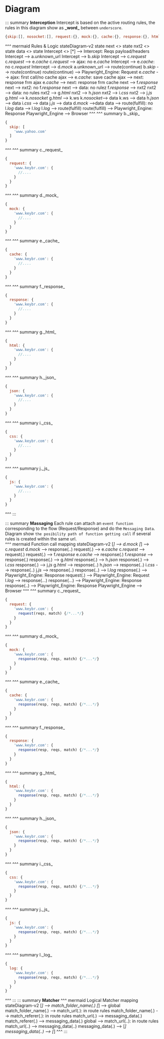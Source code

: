 # Diagram 

::: summary **Interception**
Intercept is based on the active routing rules, the rules in this diagram show as **\_word\_** between `underscore`.
```js
{skip:[], nosocket:[], request:{}, mock:{}, cache:{}, response:{}, html:{}, json:{}, css:{}, js:{}}
```
^^^ mermaid Rules & Logic
stateDiagram-v2
state next <<choice>>
state nxt2 <<choice>>
state data <<choice>>
state Intercept <<choice>>
[*] --> Intercept: Reqs payload/headers
Intercept --> a.unknown_url
Intercept --> b._skip_
Intercept --> c._request_
c._request_ --> e._cache_
c._request_ --> ajax: no e._cache_
Intercept --> e._cache_: no c._request_
Intercept --> d._mock_
a.unknown_url --> route(continue)
b._skip_ --> route(continue)
route(continue) --> Playwright_Engine: Request
e._cache_ --> ajax: first call/no cache
ajax --> e._cache_: save cache
ajax --> next: response frm ajax
e._cache_ --> next: response frm cache
next --> f._response_
next --> nxt2: no f._response_
next --> data: no rulez
f._response_ --> nxt2
nxt2 --> data: no rules
nxt2 --> g._html_
nxt2 --> h._json_
nxt2 --> i._css_
nxt2 --> j._js_
g._html_ --> k._nosocket_
g._html_ --> k.ws
k._nosocket_--> data
k.ws --> data
h._json_ --> data
i._css_ --> data
j._js_ --> data
d._mock_ -->data
data --> route(fulfill): no l._log_
data --> l._log_
l._log_ --> route(fulfill)
route(fulfill) --> Playwright_Engine: Response
Playwright_Engine --> Browser
^^^
^^^ summary b.\_skip\_

```js
{
  skip: [
    'www.yahoo.com'
  ]
}
```
^^^
^^^ summary c.\_request\_

```js
{
  request: {
    'www.keybr.com': {
      //....
    }
  }
}
```
^^^
^^^ summary d.\_mock\_

```js
{
  mock: {
    'www.keybr.com': {
      //....
    }
  }
}
```
^^^
^^^ summary e.\_cache\_

```js
{
  cache: {
    'www.keybr.com': {
      //....
    }
  }
}
```
^^^
^^^ summary f.\_response\_

```js
{
  response: {
    'www.keybr.com': {
      //....
    }
  }
}
```
^^^
^^^ summary g.\_html\_

```js
{
  html: {
    'www.keybr.com': {
      //....
    }
  }
}
```
^^^
^^^ summary h.\_json\_

```js
{
  json: {
    'www.keybr.com': {
      //....
    }
  }
}
```
^^^
^^^ summary i.\_css\_

```js
{
  css: {
    'www.keybr.com': {
      //....
    }
  }
}
```
^^^
^^^ summary j.\_js\_

```js
{
  js: {
    'www.keybr.com': {
      //....
    }
  }
}
```
^^^
:::

::: summary **Massaging**
Each rule can attach an `event function` corresponding to the flow (Request/Response) and do the `Messaging Data`.
Diagram show `the posibility path of function getting call` if several rules is created within the same url.  
^^^ mermaid Function call mapping
stateDiagram-v2
[*] --> d._mock_
[*] --> c._request_
d._mock_ --> response(..)
request(.) --> e._cache_
c._request_ --> request(.)
request(.) --> f._response_
e._cache_ --> response(.)
f._response_ --> response(.)
response(.) --> g._html_
response(.) --> h._json_
response(.) --> i._css_
response(.) --> j._js_
g._html_ --> response(..)
h._json_ --> response(..)
i._css_ --> response(..)
j._js_ --> response(..)
response(..) --> l._log_
response(.) --> Playwright_Engine: Response
request(.) --> Playwright_Engine: Request
l._log_ --> response(...)
response(...) --> Playwright_Engine: Response
response(..) --> Playwright_Engine: Response
Playwright_Engine --> Browser
^^^
^^^ summary c.\_request\_

```js
{
  request: {
    'www.keybr.com': {
      request(reqs, match) {/*...*/}
    }
  }
}
```
^^^
^^^ summary d.\_mock\_

```js
{
  mock: {
    'www.keybr.com': {
      response(resp, reqs, match) {/*...*/}
    }
  }
}
```
^^^
^^^ summary e.\_cache\_

```js
{
  cache: {
    'www.keybr.com': {
      response(resp, reqs, match) {/*...*/}
    }
  }
}
```
^^^
^^^ summary f.\_response\_

```js
{
  response: {
    'www.keybr.com': {
      response(resp, reqs, match) {/*...*/}
    }
  }
}
```
^^^
^^^ summary g.\_html\_

```js
{
  html: {
    'www.keybr.com': {
      response(resp, reqs, match) {/*...*/}
    }
  }
}
```
^^^
^^^ summary h.\_json\_

```js
{
  json: {
    'www.keybr.com': {
      response(resp, reqs, match) {/*...*/}
    }
  }
}
```
^^^
^^^ summary i.\_css\_

```js
{
  css: {
    'www.keybr.com': {
      response(resp, reqs, match) {/*...*/}
    }
  }
}
```
^^^
^^^ summary j.\_js\_

```js
{
  js: {
    'www.keybr.com': {
      response(resp, reqs, match) {/*...*/}
    }
  }
}
```
^^^
^^^ summary l.\_log\_

```js
{
  log: {
    'www.keybr.com': {
      response(resp, reqs, match) {/*...*/}
    }
  }
}
```
^^^
:::
::: summary **Matcher**
^^^ mermaid Logical Matcher mapping
stateDiagram-v2
[*] --> match_folder_name(.)
[*] --> global
match_folder_name(.) --> match_url(.): in route rules
match_folder_name(.) --> match_referer(.): in route rules
match_url(.) --> messaging_data(.)
match_referer(.) --> messaging_data(.)
global --> match_url(..): in route rules
match_url(..) --> messaging_data(..)
messaging_data(.) --> [*]
messaging_data(..) --> [*]
^^^
:::